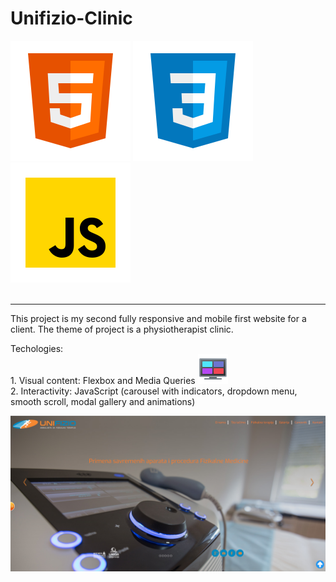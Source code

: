 # Unifizio-Clinic
![Screenshot](favicon/icons8-html-5.svg) ![Screenshot](favicon/icons8-css3.svg)  ![Screenshot](favicon/icons8-javascript.svg)  <br><br>
  <hr>

This project is my second fully responsive and mobile first website for a client. The theme of project is a physiotherapist clinic.

Techologies:<br> 1. Visual content:
Flexbox and Media Queries ![Screenshot](favicon/icons8-layout-48.png) <br>
             2. Interactivity: JavaScript (carousel with indicators, dropdown menu, smooth scroll, modal gallery and animations)<br>

           
![Screenshot](Unifizio.png)
